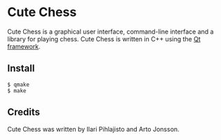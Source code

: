 Cute Chess
==========

Cute Chess is a graphical user interface, command-line interface and a library
for playing chess. Cute Chess is written in C++ using the [Qt
framework](http://qt.nokia.com/).

Install
-------

    $ qmake
    $ make

Credits
-------

Cute Chess was written by Ilari Pihlajisto and Arto Jonsson.

